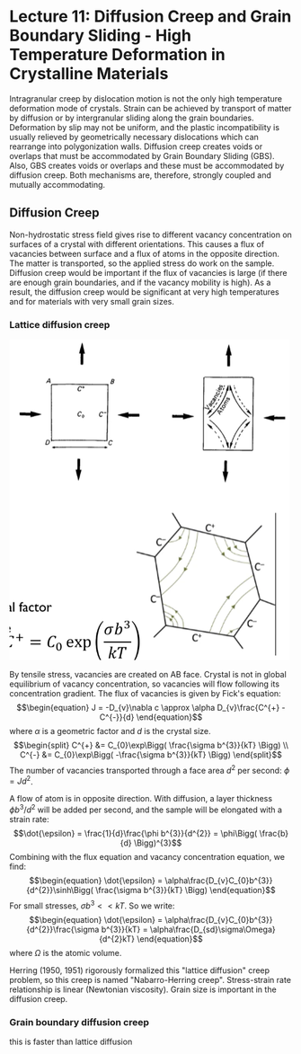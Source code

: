<!-- 20230302T13:37 -->
# Lecture 11: Diffusion Creep and Grain Boundary Sliding - High Temperature Deformation in Crystalline Materials
Intragranular creep by dislocation motion is not the only high temperature deformation mode of crystals.
Strain can be achieved by transport of matter by diffusion or by intergranular sliding along the grain boundaries.
Deformation by slip may not be uniform, and the plastic incompatibility is usually relieved by geometrically necessary dislocations which can rearrange into polygonization walls.
Diffusion creep creates voids or overlaps that must be accommodated by Grain Boundary Sliding (GBS).
Also, GBS creates voids or overlaps and these must be accommodated by diffusion creep.
Both mechanisms are, therefore, strongly coupled and mutually accommodating.

## Diffusion Creep
Non-hydrostatic stress field gives rise to different vacancy concentration on surfaces of a crystal with different orientations.
This causes a flux of vacancies between surface and a flux of atoms in the opposite direction.
The matter is transported, so the applied stress do work on the sample.
Diffusion creep would be important if the flux of vacancies is large (if there are enough grain boundaries, and if the vacancy mobility is high).
As a result, the diffusion creep would be significant at very high temperatures and for materials with very small grain sizes.

### Lattice diffusion creep
![](../../../attachments/lecture-11-diffusion-creep-and-grain-boundary-sliding---high-temperature-deformation-in-crystalline-materials/lattice_diffusion_creep-230302_184414_EST.png)

By tensile stress, vacancies are created on AB face.
Crystal is not in global equilibrium of vacancy concentration, so vacancies will flow following its concentration gradient.
The flux of vacancies is given by Fick's equation:
$$\begin{equation}
J = -D_{v}\nabla c \approx \alpha D_{v}\frac{C^{+} - C^{-}}{d}
\end{equation}$$
where $\alpha$ is a geometric factor and $d$ is the crystal size.
$$\begin{split}
C^{+} &= C_{0}\exp\Bigg( \frac{\sigma b^{3}}{kT} \Bigg) \\
C^{-} &= C_{0}\exp\Bigg( -\frac{\sigma b^{3}}{kT} \Bigg)
\end{split}$$
The number of vacancies transported through a face area $d^{2}$ per second: $\phi = Jd^{2}$.

A flow of atom is in opposite direction.
With diffusion, a layer thickness $\phi b^{3}/d^{2}$ will be added per second, and the sample will be elongated with a strain rate: $$\dot{\epsilon} = \frac{1}{d}\frac{\phi b^{3}}{d^{2}} = \phi\Bigg( \frac{b}{d} \Bigg)^{3}$$
Combining with the flux equation and vacancy concentration equation, we find: $$\begin{equation}
\dot{\epsilon} = \alpha\frac{D_{v}C_{0}b^{3}}{d^{2}}\sinh\Bigg( \frac{\sigma b^{3}}{kT} \Bigg)
\end{equation}$$
For small stresses, $\sigma b^{3} << kT$.
So we write: $$\begin{equation}
\dot{\epsilon} = \alpha\frac{D_{v}C_{0}b^{3}}{d^{2}}\frac{\sigma b^{3}}{kT} = \alpha\frac{D_{sd}\sigma\Omega}{d^{2}kT}
\end{equation}$$
where $\Omega$ is the atomic volume.

Herring (1950, 1951) rigorously formalized this "lattice diffusion" creep problem, so this creep is named "Nabarro-Herring creep".
Stress-strain rate relationship is linear (Newtonian viscosity).
Grain size is important in the diffusion creep.

### Grain boundary diffusion creep
this is faster than lattice diffusion